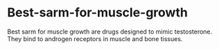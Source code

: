 # Best-sarm-for-muscle-growth
Best sarm for muscle growth are drugs designed to mimic testosterone. They bind to androgen receptors in muscle and bone tissues.
